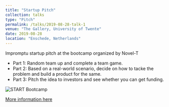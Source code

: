 ```yaml
---
title: "Startup Pitch"
collection: talks
type: "Pitch"
permalink: /talks/2019-08-28-talk-1
venue: "The Gallery, University of Twente"
date: 2019-08-28
location: "Enschede, Netherlands"
---
```

Impromptu startup pitch at the bootcamp organized by Novel-T 

- Part 1: Random team up and complete a team game.
- Part 2: Based on a real-world scenario, decide on how to tacke the problem and build a product for the same.
- Part 3: Pitch the idea to investors and see whether you can get funding.

![START Bootcamp](https://anubratabhowmick.github.io/files/talk-1.png)


[More information here](https://novelt.com/nl/events/start-bootcamp-2/)


